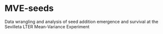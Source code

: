 # MVE-seeds
Data wrangling and analysis of seed addition emergence and survival at the Sevilleta LTER Mean-Variance Experiment

